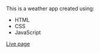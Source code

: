 This is a weather app created using:

- HTML
- CSS
- JavaScript

[Live page](https://kxzd.github.io/weather/)
